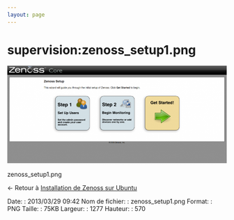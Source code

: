 ```yaml
---
layout: page
---
```


supervision:zenoss\_setup1.png
==============================

[![zenoss\_setup1.png](../../assets/media/supervision/zenoss_setup1.png@cache=&w=900&h=401 "zenoss_setup1.png")](../../assets/media/supervision/zenoss_setup1.png@cache= "Afficher le fichier original")

zenoss\_setup1.png

← Retour à [Installation de Zenoss sur
Ubuntu](../../zenoss/zenoss-ubuntu-install.html "zenoss:zenoss-ubuntu-install")

Date:
:   2013/03/29 09:42
Nom de fichier:
:   zenoss\_setup1.png
Format:
:   PNG
Taille:
:   75KB
Largeur:
:   1277
Hauteur:
:   570

